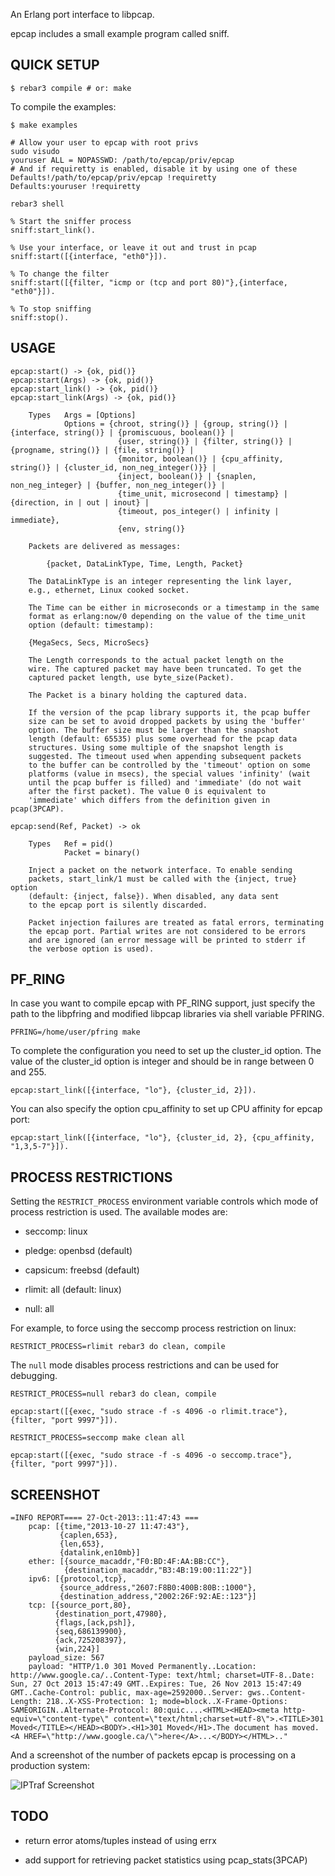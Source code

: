 An Erlang port interface to libpcap.

epcap includes a small example program called sniff.

## QUICK SETUP

```
$ rebar3 compile # or: make
```

To compile the examples:

```
$ make examples

# Allow your user to epcap with root privs
sudo visudo
youruser ALL = NOPASSWD: /path/to/epcap/priv/epcap
# And if requiretty is enabled, disable it by using one of these
Defaults!/path/to/epcap/priv/epcap !requiretty
Defaults:youruser !requiretty

rebar3 shell

% Start the sniffer process
sniff:start_link().

% Use your interface, or leave it out and trust in pcap
sniff:start([{interface, "eth0"}]).

% To change the filter
sniff:start([{filter, "icmp or (tcp and port 80)"},{interface, "eth0"}]).

% To stop sniffing
sniff:stop().
```

## USAGE

```
epcap:start() -> {ok, pid()}
epcap:start(Args) -> {ok, pid()}
epcap:start_link() -> {ok, pid()}
epcap:start_link(Args) -> {ok, pid()}

    Types   Args = [Options]
            Options = {chroot, string()} | {group, string()} | {interface, string()} | {promiscuous, boolean()} |
                        {user, string()} | {filter, string()} | {progname, string()} | {file, string()} |
                        {monitor, boolean()} | {cpu_affinity, string()} | {cluster_id, non_neg_integer()}} |
                        {inject, boolean()} | {snaplen, non_neg_integer} | {buffer, non_neg_integer()} |
                        {time_unit, microsecond | timestamp} | {direction, in | out | inout} |
                        {timeout, pos_integer() | infinity | immediate},
                        {env, string()}

    Packets are delivered as messages:

        {packet, DataLinkType, Time, Length, Packet}

    The DataLinkType is an integer representing the link layer,
    e.g., ethernet, Linux cooked socket.

    The Time can be either in microseconds or a timestamp in the same
    format as erlang:now/0 depending on the value of the time_unit
    option (default: timestamp):

    {MegaSecs, Secs, MicroSecs}

    The Length corresponds to the actual packet length on the
    wire. The captured packet may have been truncated. To get the
    captured packet length, use byte_size(Packet).

    The Packet is a binary holding the captured data.

    If the version of the pcap library supports it, the pcap buffer
    size can be set to avoid dropped packets by using the 'buffer'
    option. The buffer size must be larger than the snapshot
    length (default: 65535) plus some overhead for the pcap data
    structures. Using some multiple of the snapshot length is
    suggested. The timeout used when appending subsequent packets
    to the buffer can be controlled by the 'timeout' option on some
    platforms (value in msecs), the special values 'infinity' (wait
    until the pcap buffer is filled) and 'immediate' (do not wait
    after the first packet). The value 0 is equivalent to
    'immediate' which differs from the definition given in pcap(3PCAP).

epcap:send(Ref, Packet) -> ok

    Types   Ref = pid()
            Packet = binary()

    Inject a packet on the network interface. To enable sending
    packets, start_link/1 must be called with the {inject, true} option
    (default: {inject, false}). When disabled, any data sent
    to the epcap port is silently discarded.

    Packet injection failures are treated as fatal errors, terminating
    the epcap port. Partial writes are not considered to be errors
    and are ignored (an error message will be printed to stderr if
    the verbose option is used).
```

## PF_RING

In case you want to compile epcap with PF_RING support, just specify
the path to the libpfring and modified libpcap libraries via shell
variable PFRING.

```
PFRING=/home/user/pfring make
```

To complete the configuration you need to set up the cluster_id option.
The value of the cluster_id option is integer and should be in range
between 0 and 255.

```
epcap:start_link([{interface, "lo"}, {cluster_id, 2}]).
```

You can also specify the option cpu_affinity to set up CPU affinity for
epcap port:

```
epcap:start_link([{interface, "lo"}, {cluster_id, 2}, {cpu_affinity, "1,3,5-7"}]).
```

## PROCESS RESTRICTIONS

Setting the `RESTRICT_PROCESS` environment variable controls which
mode of process restriction is used. The available modes are:

* seccomp: linux

* pledge: openbsd (default)

* capsicum: freebsd (default)

* rlimit: all (default: linux)

* null: all

For example, to force using the seccomp process restriction on linux:

```
RESTRICT_PROCESS=rlimit rebar3 do clean, compile
```

The `null` mode disables process restrictions and can be used for debugging.

```
RESTRICT_PROCESS=null rebar3 do clean, compile

epcap:start([{exec, "sudo strace -f -s 4096 -o rlimit.trace"}, {filter, "port 9997"}]).

RESTRICT_PROCESS=seccomp make clean all

epcap:start([{exec, "sudo strace -f -s 4096 -o seccomp.trace"}, {filter, "port 9997"}]).
```

## SCREENSHOT

```
=INFO REPORT==== 27-Oct-2013::11:47:43 ===
    pcap: [{time,"2013-10-27 11:47:43"},
           {caplen,653},
           {len,653},
           {datalink,en10mb}]
    ether: [{source_macaddr,"F0:BD:4F:AA:BB:CC"},
            {destination_macaddr,"B3:4B:19:00:11:22"}]
    ipv6: [{protocol,tcp},
           {source_address,"2607:F8B0:400B:80B::1000"},
           {destination_address,"2002:26F:92:AE::123"}]
    tcp: [{source_port,80},
          {destination_port,47980},
          {flags,[ack,psh]},
          {seq,686139900},
          {ack,725208397},
          {win,224}]
    payload_size: 567
    payload: "HTTP/1.0 301 Moved Permanently..Location: http://www.google.ca/..Content-Type: text/html; charset=UTF-8..Date: Sun, 27 Oct 2013 15:47:49 GMT..Expires: Tue, 26 Nov 2013 15:47:49 GMT..Cache-Control: public, max-age=2592000..Server: gws..Content-Length: 218..X-XSS-Protection: 1; mode=block..X-Frame-Options: SAMEORIGIN..Alternate-Protocol: 80:quic....<HTML><HEAD><meta http-equiv=\"content-type\" content=\"text/html;charset=utf-8\">.<TITLE>301 Moved</TITLE></HEAD><BODY>.<H1>301 Moved</H1>.The document has moved.<A HREF=\"http://www.google.ca/\">here</A>...</BODY></HTML>.." 
```

And a screenshot of the number of packets epcap is processing on a
production system:

![IPTraf Screenshot](https://cloud.githubusercontent.com/assets/13721/4917083/8fe7754c-64e0-11e4-9165-17e21c57ee06.png)

## TODO

* return error atoms/tuples instead of using errx

* add support for retrieving packet statistics using pcap\_stats(3PCAP)
